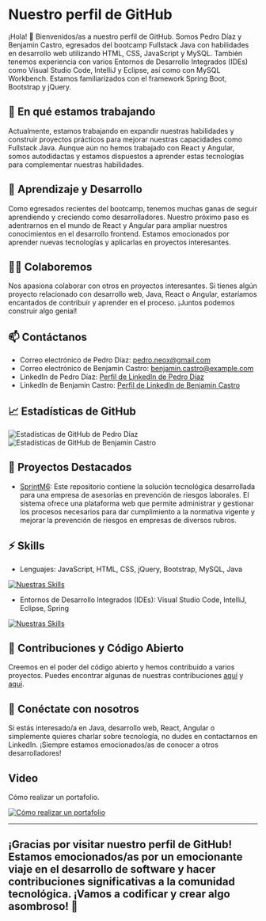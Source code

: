 # Nuestro perfil de GitHub

¡Hola! 👋 Bienvenidos/as a nuestro perfil de GitHub. Somos Pedro Díaz y Benjamin Castro, egresados del bootcamp Fullstack Java con habilidades en desarrollo web utilizando HTML, CSS, JavaScript y MySQL. También tenemos experiencia con varios Entornos de Desarrollo Integrados (IDEs) como Visual Studio Code, IntelliJ y Eclipse, así como con MySQL Workbench. Estamos familiarizados con el framework Spring Boot, Bootstrap y jQuery.

## 🔭 En qué estamos trabajando

Actualmente, estamos trabajando en expandir nuestras habilidades y construir proyectos prácticos para mejorar nuestras capacidades como Fullstack Java. Aunque aún no hemos trabajado con React y Angular, somos autodidactas y estamos dispuestos a aprender estas tecnologías para complementar nuestras habilidades.

## 🌱 Aprendizaje y Desarrollo

Como egresados recientes del bootcamp, tenemos muchas ganas de seguir aprendiendo y creciendo como desarrolladores. Nuestro próximo paso es adentrarnos en el mundo de React y Angular para ampliar nuestros conocimientos en el desarrollo frontend. Estamos emocionados por aprender nuevas tecnologías y aplicarlas en proyectos interesantes.

## 👯‍♀️ Colaboremos

Nos apasiona colaborar con otros en proyectos interesantes. Si tienes algún proyecto relacionado con desarrollo web, Java, React o Angular, estaríamos encantados de contribuir y aprender en el proceso. ¡Juntos podemos construir algo genial!

## 📫 Contáctanos

- Correo electrónico de Pedro Díaz: [pedro.neox@gmail.com](mailto:pedro.neox@gmail.com)
- Correo electrónico de Benjamin Castro: [benjamin.castro@example.com](mailto:benjamin.castro@example.com)
- LinkedIn de Pedro Díaz: [Perfil de LinkedIn de Pedro Díaz](https://www.linkedin.com/in/pedro-d%C3%ADaz-87964973/)
- LinkedIn de Benjamin Castro: [Perfil de LinkedIn de Benjamin Castro](https://www.linkedin.com/in/benjamin-castro-12345678/)

## 📈 Estadísticas de GitHub

![Estadísticas de GitHub de Pedro Díaz](https://github-readme-stats.vercel.app/api?username=pediazr&show_icons=true&hide=issues&count_private=true)
![Estadísticas de GitHub de Benjamin Castro](https://github-readme-stats.vercel.app/api?username=benjamincastroo&show_icons=true&hide=issues&count_private=true)

## 🌟 Proyectos Destacados

- [SprintM6](https://github.com/benjamincastroo/SprintM6): Este repositorio contiene la solución tecnológica desarrollada para una empresa de asesorías en prevención de riesgos laborales. El sistema ofrece una plataforma web que permite administrar y gestionar los procesos necesarios para dar cumplimiento a la normativa vigente y mejorar la prevención de riesgos en empresas de diversos rubros.

## ⚡ Skills

- Lenguajes: JavaScript, HTML, CSS, jQuery, Bootstrap, MySQL, Java

[![Nuestras Skills](https://skillicons.dev/icons?i=js,html,css,jquery,bootstrap,mysql,java)](https://skillicons.dev)
- Entornos de Desarrollo Integrados (IDEs): Visual Studio Code, IntelliJ, Eclipse, Spring

[![Nuestras Skills](https://skillicons.dev/icons?i=vscode,idea,eclipse,spring)](https://skillicons.dev)

## 🤝 Contribuciones y Código Abierto

Creemos en el poder del código abierto y hemos contribuido a varios proyectos. Puedes encontrar algunas de nuestras contribuciones [aquí](https://github.com/pediazr?tab=repositories&q=&type=source) y [aquí](https://github.com/benjamincastroo?tab=repositories&q=&type=source).

## 📣 Conéctate con nosotros

Si estás interesado/a en Java, desarrollo web, React, Angular o simplemente quieres charlar sobre tecnología, no dudes en contactarnos en LinkedIn. ¡Siempre estamos emocionados/as de conocer a otros desarrolladores!

## Video

Cómo realizar un portafolio.

[![Cómo realizar un portafolio](https://img.youtube.com/vi/oYBC7r5oSzk/mqdefault.jpg)](https://www.youtube.com/watch?v=oYBC7r5oSzk)

---

¡Gracias por visitar nuestro perfil de GitHub! Estamos emocionados/as por un emocionante viaje en el desarrollo de software y hacer contribuciones significativas a la comunidad tecnológica. ¡Vamos a codificar y crear algo asombroso! 🚀
---

